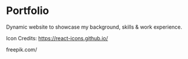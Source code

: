 # Portfolio

Dynamic website to showcase my background, skills & work experience.


Icon Credits: https://react-icons.github.io/

freepik.com/